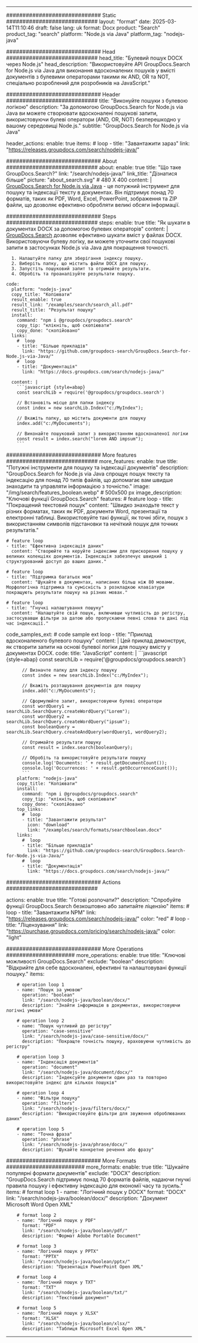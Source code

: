 
---
############################# Static ############################
layout: "format"
date:  2025-03-14T11:10:46
draft: false
lang: uk
format: Docx
product: "Search"
product_tag: "search"
platform: "Node.js via Java"
platform_tag: "nodejs-java"

############################# Head ############################
head_title: "Булевий пошук DOCX через Node.js"
head_description: "Використовуйте API GroupDocs.Search for Node.js via Java для виконання вдосконалених пошуків у вмісті документів з булевими операторами такими як AND, OR та NOT, спеціально розроблений для розробників на JavaScript."

############################# Header ############################
title: "Виконуйте пошуки з булевою логікою" 
description: "За допомогою GroupDocs.Search for Node.js via Java ви можете створювати вдосконалені пошукові запити, використовуючи булеві оператори (AND, OR, NOT) безперешкодно у вашому середовищі Node.js."
subtitle: "GroupDocs.Search for Node.js via Java" 

header_actions:
  enable: true
  items:
    #  loop
    - title: "Завантажити зараз"
      link: "https://releases.groupdocs.com/search/nodejs-java/"
      
############################# About ############################
about:
    enable: true
    title: "Що таке GroupDocs.Search?"
    link: "/search/nodejs-java/"
    link_title: "Дізнатися більше"
    picture: "about_search.svg" # 480 X 400
    content: |
       [GroupDocs.Search for Node.js via Java](/search/nodejs-java/) - це потужний інструмент для пошуку та індексації тексту в документах. Він підтримує понад 70 форматів, таких як PDF, Word, Excel, PowerPoint, зображення та ZIP файли, що дозволяє ефективно обробляти великі обсяги інформації.

############################# Steps ############################
steps:
    enable: true
    title: "Як шукати в документах DOCX за допомогою булевих операторів"
    content: |
      [GroupDocs.Search](/search/nodejs-java/) дозволяє ефективно шукати вміст у файлах DOCX. Використовуючи булеву логіку, ви можете уточнити свої пошукові запити в застосунках Node.js via Java для покращення точності.
      
      1. Налаштуйте папку для зберігання індексу пошуку.
      2. Виберіть папку, що містить файли DOCX для пошуку.
      3. Запустіть пошуковий запит та отримайте результати.
      4. Обробіть та проаналізуйте результати пошуку.
   
    code:
      platform: "nodejs-java"
      copy_title: "Копіювати"
      result_enable: true
      result_link: "/examples/search/search_all.pdf"
      result_title: "Результат пошуку"
      install:
        command: "npm i @groupdocs/groupdocs.search"
        copy_tip: "клікніть, щоб скопіювати"
        copy_done: "скопійовано"
      links:
        #  loop
        - title: "Більше прикладів"
          link: "https://github.com/groupdocs-search/GroupDocs.Search-for-Node.js-via-Java/"
        #  loop
        - title: "Документація"
          link: "https://docs.groupdocs.com/search/nodejs-java/"
          
      content: |
        ```javascript {style=abap}
        const searchLib = require('@groupdocs/groupdocs.search')

        // Встановіть місце для папки індексу
        const index = new searchLib.Index("c:/MyIndex");

        // Вкажіть папку, що містить документи для пошуку
        index.add("c:/MyDocuments");

        // Виконайте пошуковий запит з використанням вдосконаленої логіки
        const result = index.search("lorem AND impsum");
        ```            

############################# More features ############################
more_features:
  enable: true
  title: "Потужні інструменти для пошуку та індексації документів"
  description: "GroupDocs.Search for Node.js via Java спрощує пошук тексту та індексацію для понад 70 типів файлів, що допомагає вам швидше знаходити та управляти інформацією з точністю."
  image: "/img/search/features_boolean.webp" # 500x500 px
  image_description: "Ключові функції GroupDocs.Search"
  features:
    # feature loop
    - title: "Покращений текстовий пошук"
      content: "Швидко знаходьте текст у різних форматах, таких як PDF, документи Word, презентації та електронні таблиці. Використовуйте такі функції, як точні збіги, пошук з використанням символів підстановки та нечіткий пошук для точних результатів."

    # feature loop
    - title: "Ефективна індексація даних"
      content: "Створюйте та керуйте індексами для прискорення пошуку у великих колекціях документів. Індексація забезпечує швидкий і структурований доступ до ваших даних."

    # feature loop
    - title: "Підтримка багатьох мов"
      content: "Шукайте в документах, написаних більш ніж 80 мовами. Морфологічна підтримка та сумісність з розкладкою клавіатури покращують результати пошуку на різних мовах."

    # feature loop
    - title: "Гнучкі налаштування пошуку"
      content: "Налаштуйте свій пошук, включивши чутливість до регістру, застосувавши фільтри за датою або пропускаючи певні слова та дані під час індексації."
      
  code_samples_ext:
    # code sample ext loop
    - title: "Приклад вдосконаленого булевого пошуку"
      content: |
        Цей приклад демонструє, як створити запити на основі булевої логіки для пошуку вмісту у документах DOCX.
      code:
        title: "JavaScript"
        content: |
          ```javascript {style=abap}
          const searchLib = require('@groupdocs/groupdocs.search')
          
          // Визначте папку для індексу пошуку
          const index = new searchLib.Index("c:/MyIndex");
              
          // Вкажіть розташування документів для пошуку
          index.add("c:/MyDocuments");

          // Сформулюйте запит, використовуючи булеві оператори
          const wordQuery1 = searchLib.SearchQuery.createWordQuery("Lorem");
          const wordQuery2 = searchLib.SearchQuery.createWordQuery("ipsum");
          const booleanQuery = searchLib.SearchQuery.createAndQuery(wordQuery1, wordQuery2);

          // Отримайте результати пошуку
          const result = index.search(booleanQuery);
          
          // Обробіть та використовуйте результати пошуку
          console.log('Documents: ' + result.getDocumentCount());
          console.log('Occurrences: ' + result.getOccurrenceCount());
          ```
        platform: "nodejs-java"
        copy_title: "Копіювати"
        install:
          command: "npm i @groupdocs/groupdocs.search"
          copy_tip: "клікніть, щоб скопіювати"
          copy_done: "скопійовано"
        top_links:
          #  loop
          - title: "Завантажити результат"
            icon: "download"
            link: "/examples/search/formats/searchboolean.docx"
        links:
          #  loop
          - title: "Більше прикладів"
            link: "https://github.com/groupdocs-search/GroupDocs.Search-for-Node.js-via-Java/"
          #  loop
          - title: "Документація"
            link: "https://docs.groupdocs.com/search/nodejs-java/"
            

            


############################# Actions ############################

actions:
  enable: true
  title: "Готові розпочати?"
  description: "Спробуйте функції GroupDocs.Search безкоштовно або запитайте ліцензію"
  items:
    #  loop
    - title: "Завантажити NPM"
      link: "https://releases.groupdocs.com/search/nodejs-java/"
      color: "red"
        #  loop
    - title: "Ліцензування"
      link: "https://purchase.groupdocs.com/pricing/search/nodejs-java/"
      color: "light"


############################# More Operations #####################
more_operations:
    enable: true
    title: "Ключові можливості GroupDocs.Search"
    exclude: "boolean"
    description: "Відкрийте для себе вдосконалені, ефективні та налаштовувані функції пошуку."
    items: 
          
        # operation loop 1
        - name: "Пошук за умовою"
          operation: "boolean"
          link: "/search/nodejs-java/boolean/docx/"
          description: "Знайти інформацію в документах, використовуючи логічні умови"

        # operation loop 2
        - name: "Пошук чутливий до регістру"
          operation: "case-sensitive"
          link: "/search/nodejs-java/case-sensitive/docx/"
          description: "Покращте точність пошуку, враховуючи чутливість до регістру"

        # operation loop 3
        - name: "Індексація документів"
          operation: "document"
          link: "/search/nodejs-java/document/docx/"
          description: "Індексуйте документи один раз та повторно використовуйте індекс для кількох пошуків"

        # operation loop 4
        - name: "Фільтри пошуку"
          operation: "filters"
          link: "/search/nodejs-java/filters/docx/"
          description: "Використовуйте фільтри для звуження оброблюваних даних"

        # operation loop 5
        - name: "Точна фраза"
          operation: "phrase"
          link: "/search/nodejs-java/phrase/docx/"
          description: "Шукайте конкретне речення або фразу"
          
        
          
############################# More Formats ########################
more_formats:
    enable: true
    title: "Шукайте популярні формати документів"
    exclude: "DOCX"
    description: "GroupDocs.Search підтримує понад 70 форматів файлів, надаючи гнучкі правила пошуку і ефективну індексацію для економії часу та зусиль."
    items: 
        # format loop 1
        - name: "Логічний пошук у DOCX"
          format: "DOCX"
          link: "/search/nodejs-java/boolean/docx/"
          description: "Документ Microsoft Word Open XML"
          
        # format loop 2
        - name: "Логічний пошук у PDF"
          format: "PDF"
          link: "/search/nodejs-java/boolean/pdf/"
          description: "Формат Adobe Portable Document"
          
        # format loop 3
        - name: "Логічний пошук у PPTX"
          format: "PPTX"
          link: "/search/nodejs-java/boolean/pptx/"
          description: "Презентація PowerPoint Open XML"

        # format loop 4
        - name: "Логічний пошук у TXT"
          format: "TXT"
          link: "/search/nodejs-java/boolean/txt/"
          description: "Текстовий документ"
          
        # format loop 5
        - name: "Логічний пошук у XLSX"
          format: "XLSX"
          link: "/search/nodejs-java/boolean/xlsx/"
          description: "Таблиця Microsoft Excel Open XML"
  

---